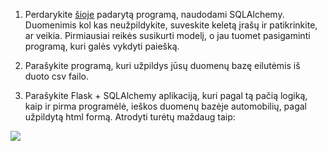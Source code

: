 1. Perdarykite [šioje](https://github.com/robotautas/kursas/wiki/DB-Python-u%C5%BEduotys) padarytą programą, naudodami SQLAlchemy. Duomenimis kol kas neužpildykite, suveskite keletą įrašų ir patikrinkite, ar veikia. Pirmiausiai reikės susikurti modelį, o jau tuomet pasigaminti programą, kuri galės vykdyti paiešką.

2. Parašykite programą, kuri užpildys jūsų duomenų bazę eilutėmis iš duoto csv failo.

3. Parašykite Flask + SQLAlchemy aplikaciją, kuri pagal tą pačią logiką, kaip ir pirma programėlė, ieškos duomenų bazėje automobilių, pagal užpildytą html formą. Atrodyti turėtų maždaug taip:

![](https://github.com/robotautas/kursas/blob/master/DB/cars_SQLAlchemy/screen.png?raw=true)


